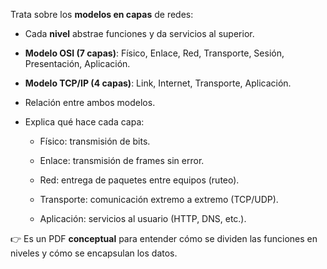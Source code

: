 Trata sobre los **modelos en capas** de redes:

- Cada **nivel** abstrae funciones y da servicios al superior.
    
- **Modelo OSI (7 capas)**: Físico, Enlace, Red, Transporte, Sesión, Presentación, Aplicación.
    
- **Modelo TCP/IP (4 capas)**: Link, Internet, Transporte, Aplicación.
    
- Relación entre ambos modelos.
    
- Explica qué hace cada capa:
    
    - Físico: transmisión de bits.
        
    - Enlace: transmisión de frames sin error.
        
    - Red: entrega de paquetes entre equipos (ruteo).
        
    - Transporte: comunicación extremo a extremo (TCP/UDP).
        
    - Aplicación: servicios al usuario (HTTP, DNS, etc.).
        

👉 Es un PDF **conceptual** para entender cómo se dividen las funciones en niveles y cómo se encapsulan los datos.